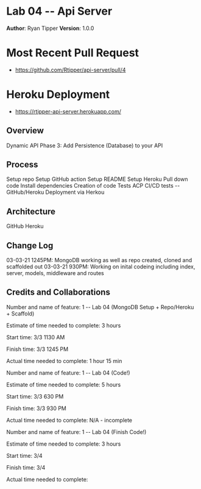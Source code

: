 # Lab 04  -- Api Server


**Author**: Ryan Tipper
**Version**: 1.0.0

# Most Recent Pull Request
- https://github.com/Rtipper/api-server/pull/4 

# Heroku Deployment
- https://rtipper-api-server.herokuapp.com/

## Overview
Dynamic API Phase 3: Add Persistence (Database) to your API

## Process
Setup repo
Setup GitHub action
Setup README
Setup Heroku
Pull down code
Install dependencies
Creation of code
Tests
ACP
CI/CD tests -- GitHub/Heroku
Deployment via Herkou

## Architecture
GitHub
Heroku

## Change Log
03-03-21 1245PM: MongoDB working as well as repo created, cloned and scaffolded out
03-03-21 930PM: Working on inital codeing including index, server, models, middleware and routes

## Credits and Collaborations

Number and name of feature: 1 -- Lab 04 (MongoDB Setup + Repo/Heroku + Scaffold)

Estimate of time needed to complete: 3 hours

Start time: 3/3 1130 AM

Finish time: 3/3 1245 PM

Actual time needed to complete: 1 hour 15 min

Number and name of feature: 1 -- Lab 04 (Code!)

Estimate of time needed to complete: 5 hours

Start time: 3/3 630 PM

Finish time: 3/3 930 PM

Actual time needed to complete: N/A - incomplete

Number and name of feature: 1 -- Lab 04 (Finish Code!)

Estimate of time needed to complete: 3 hours

Start time: 3/4

Finish time: 3/4

Actual time needed to complete:
